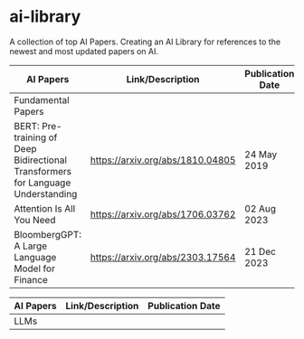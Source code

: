 # ai-library
A collection of top AI Papers. Creating an AI Library for references to the newest and most updated papers on AI.

|AI Papers| Link/Description |Publication Date|
| ------- | ----------- | --------------------|
|Fundamental Papers|
|BERT: Pre-training of Deep Bidirectional Transformers for Language Understanding| https://arxiv.org/abs/1810.04805 | 24 May 2019|
|Attention Is All You Need| https://arxiv.org/abs/1706.03762| 02 Aug 2023|
|BloombergGPT: A Large Language Model for Finance| https://arxiv.org/abs/2303.17564 | 21 Dec 2023|

|AI Papers| Link/Description |Publication Date|
| ------- | ----------- | --------------------|
|LLMs|



